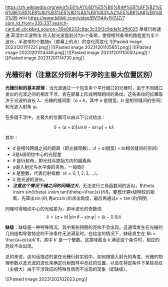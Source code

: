 https://zh.wikipedia.org/wiki/%E8%A1%8D%E5%B0%84#%E8%8F%B2%E6%B6%85%E8%80%B3%E5%8D%8A%E6%B3%A2%E5%B8%A6%E6%B3%95 wiki
https://www.bilibili.com/video/BV1144y1H7JZ/?spm_id_from=333.337.search-card.all.click&vd_source=30e06232c8ac3c33f2c9dda1c3ffd025 单缝衍射速通
菲涅尔半波带法
将入射光波面划分为n个条带，使得相邻条带的路程差为半个波长，半波带的个数随x（屏幕上的点）的变化而变化
![[Pasted image 20231201111221.png]]
![[Pasted image 20231201105851.png]]
![[Pasted image 20231201114449.png]]
![[Pasted image 20231201110050.png]]
![[Pasted image 20231201114730.png]]

## 光栅衍射（注意区分衍射与干涉的主极大位置区别）

**光栅衍射的基本原理**：当光波通过一个包含多个平行缝口的光栅时，由于不同缝口发出的光波之间的相互干涉，会在屏幕上形成明暗相间的条纹。这些条纹的位置取决于光波的波长 $\lambda$、光栅的缝间距（$a+b$，其中 $a$ 是缝宽，$b$ 是相邻缝间的空间）和光波入射角 $\varphi$。

在多缝干涉中，主极大的位置可以由以下公式给出：

$$\delta = (a+b)|\sin \theta - \sin \varphi| = k\lambda$$

其中：
- $d$ 是相邻两缝之间的距离（即光栅常数），$d=a\text{(缝宽)}+b\text{(相邻缝间的空间)}$
- $\delta$是k级明纹中心的光程差
- $\theta$ 是衍射角，即光线与原始方向的偏离角
- $\varphi$是入射光与水平面的夹角，一般取0
- $k$ 是整数，代表衍射级数（$k = 0, 1, 2, 3, \ldots$）。
- $\lambda$ 是光波的波长。
- ***注意这个情况下缝之间的间隔过大***，无法进行三角函数间的近似，$\theta \nsim sin(\theta) \nsim tan(\theta)=\frac{x}{f}$，要想计算k级明纹的距离，先算出$\sin(\theta)$,再$\arcsin(\theta)$求出角度，最后再通过$x = \tan(\theta)f$得到

同理可得暗纹中心的光程差为，即半波长的奇数倍
$$\delta = (a+b)|\sin \theta - \sin \varphi| = (k-0.5)\lambda$$

 **缺级**：缺级是一种特殊情况，其中某些预期的亮纹不会出现。这通常发生在光栅的几何结构导致特定的干涉条件无法满足时。在给定的情况下，缺级发生在 $k = \frac{a+b}{a}k'$，其中 $k'$ 是一个整数。这意味着当 $k$ 满足这个条件时，相应的亮纹不会出现。


总的来说，这句话描述的是在光栅衍射实验中，如何根据入射光的角度、光栅的物理参数以及光波的波长来确定衍射图样中亮纹的位置，以及在特定条件下某些亮纹（主极大）由于干涉效应的特殊性质而不出现的现象（即缺级）。

![[Pasted image 20231202102023.png]]